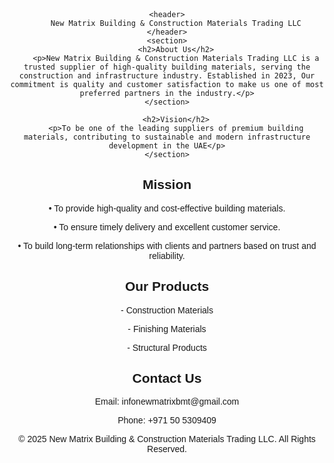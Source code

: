 <!DOCTYPE html>
<html lang="en">
<head>
<div style="background-image:url('.jpg');">
</div>
    <meta charset="UTF-8">
    <meta name="viewport" content="width=device-width, initial-scale=1.0">
    <title>Company Profile</title>
    <style>
      body {
    font-family: "Elephant", "Arial";
    margin: 0;
    padding: 20px;
    background-image: url('3.jpg'); /* Ensure this file is in the same folder */
    background-size: cover;
    background-position: center;
    background-attachment: fixed;
    text-align: center;
}
    </style>
</head>
<body>

    <header>
        New Matrix Building & Construction Materials Trading LLC
    </header>
    <section>
        <h2>About Us</h2>
        <p>New Matrix Building & Construction Materials Trading LLC is a trusted supplier of high-quality building materials, serving the construction and infrastructure industry. Established in 2023, Our commitment is quality and customer satisfaction to make us one of most  preferred partners in the industry.</p>
    </section>

        <h2>Vision</h2>
        <p>To be one of the leading suppliers of premium building materials, contributing to sustainable and modern infrastructure development in the UAE</p>
    </section>
<body>
    </section>
    </section>

  <h2>Mission</h2>
        <p>•	To provide high-quality and cost-effective building materials.
	<p>•	To ensure timely delivery and excellent customer service.
	<p>•	To build long-term relationships with clients and partners based on trust and reliability.
</p>
    </section>
    <section>
        <h2>Our Products</h2>
        <p>- Construction Materials</p>
        <p>- Finishing Materials</p>
        <p>- Structural Products</p>
    </section>
    <section>
        <h2>Contact Us</h2>
        <p>Email: infonewmatrixbmt@gmail.com</p>
        <p>Phone: +971 50 5309409</p>
    </section>
    <footer>
        &copy; 2025 New Matrix Building & Construction Materials Trading LLC. All Rights Reserved.
    </footer>
</body>
</html>
